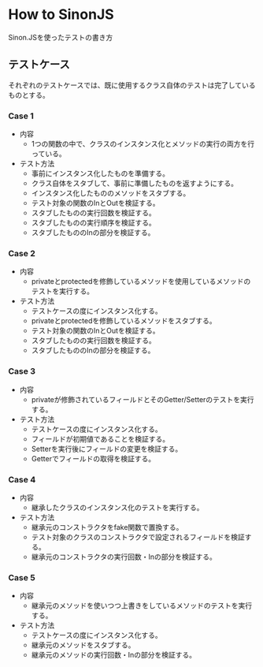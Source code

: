 # How to SinonJS

Sinon.JSを使ったテストの書き方

## テストケース

それぞれのテストケースでは、既に使用するクラス自体のテストは完了しているものとする。

### Case 1

- 内容
  - 1つの関数の中で、クラスのインスタンス化とメソッドの実行の両方を行っている。
- テスト方法
  - 事前にインスタンス化したものを準備する。
  - クラス自体をスタブして、事前に準備したものを返すようにする。
  - インスタンス化したもののメソッドをスタブする。
  - テスト対象の関数のInとOutを検証する。
  - スタブしたものの実行回数を検証する。
  - スタブしたものの実行順序を検証する。
  - スタブしたもののInの部分を検証する。

### Case 2

- 内容
  - privateとprotectedを修飾しているメソッドを使用しているメソッドのテストを実行する。
- テスト方法
  - テストケースの度にインスタンス化する。
  - privateとprotectedを修飾しているメソッドをスタブする。
  - テスト対象の関数のInとOutを検証する。
  - スタブしたものの実行回数を検証する。
  - スタブしたもののInの部分を検証する。

### Case 3

- 内容
  - privateが修飾されているフィールドとそのGetter/Setterのテストを実行する。
- テスト方法
  - テストケースの度にインスタンス化する。
  - フィールドが初期値であることを検証する。
  - Setterを実行後にフィールドの変更を検証する。
  - Getterでフィールドの取得を検証する。

### Case 4

- 内容
  - 継承したクラスのインスタンス化のテストを実行する。
- テスト方法
  - 継承元のコンストラクタをfake関数で置換する。
  - テスト対象のクラスのコンストラクタで設定されるフィールドを検証する。
  - 継承元のコンストラクタの実行回数・Inの部分を検証する。

### Case 5

- 内容
  - 継承元のメソッドを使いつつ上書きをしているメソッドのテストを実行する。
- テスト方法
  - テストケースの度にインスタンス化する。
  - 継承元のメソッドをスタブする。
  - 継承元のメソッドの実行回数・Inの部分を検証する。
